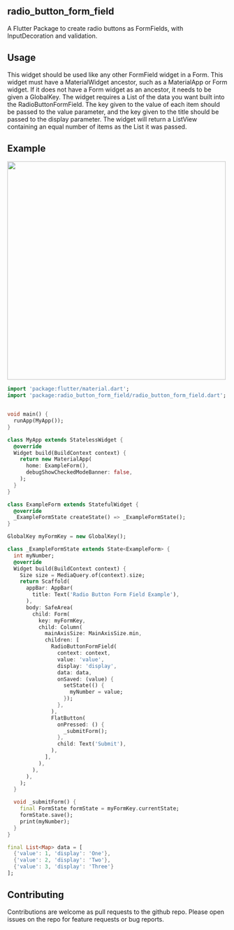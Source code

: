 ## radio_button_form_field

A Flutter Package to create radio buttons as FormFields, with InputDecoration and validation.

## Usage

This widget should be used like any other FormField widget in a Form.
This widget must have a MaterialWidget ancestor, such as a MaterialApp or Form widget.
If it does not have a Form widget as an ancestor, it needs to be given a GlobalKey.
The widget requires a List<Map> of the data you want built into the RadioButtonFormField.
The key given to the value of each item should be passed to the value parameter, 
and the key given to the title should be passed to the display parameter.
The widget will return a ListView containing an equal number of items as the List it was passed.

## Example

<img src="https://user-images.githubusercontent.com/65566908/95244536-1cab7700-07e0-11eb-8d8c-169f811bed84.gif" height="500">

```dart
import 'package:flutter/material.dart';
import 'package:radio_button_form_field/radio_button_form_field.dart';


void main() {
  runApp(MyApp());
}

class MyApp extends StatelessWidget {
  @override
  Widget build(BuildContext context) {
    return new MaterialApp(
      home: ExampleForm(),
      debugShowCheckedModeBanner: false,
    );
  }
}

class ExampleForm extends StatefulWidget {
  @override
  _ExampleFormState createState() => _ExampleFormState();
}

GlobalKey myFormKey = new GlobalKey();

class _ExampleFormState extends State<ExampleForm> {
  int myNumber;
  @override
  Widget build(BuildContext context) {
    Size size = MediaQuery.of(context).size;
    return Scaffold(
      appBar: AppBar(
        title: Text('Radio Button Form Field Example'),
      ),
      body: SafeArea(
        child: Form(
          key: myFormKey,
          child: Column(
            mainAxisSize: MainAxisSize.min,
            children: [
              RadioButtonFormField(
                context: context,
                value: 'value',
                display: 'display',
                data: data,
                onSaved: (value) {
                  setState(() {
                    myNumber = value;
                  });
                },
              ),
              FlatButton(
                onPressed: () {
                  _submitForm();
                },
                child: Text('Submit'),
              ),
            ],
          ),
        ),
      ),
    );
  }

  void _submitForm() {
    final FormState formState = myFormKey.currentState;
    formState.save();
    print(myNumber);
  }
}

final List<Map> data = [
  {'value': 1, 'display': 'One'},
  {'value': 2, 'display': 'Two'},
  {'value': 3, 'display': 'Three'}
];
```

## Contributing

Contributions are welcome as pull requests to the github repo.
Please open issues on the repo for feature requests or bug reports.
